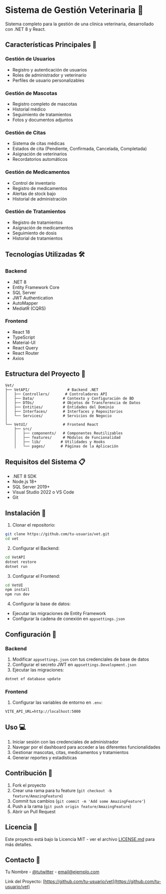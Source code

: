 # Sistema de Gestión Veterinaria 🏥

Sistema completo para la gestión de una clínica veterinaria, desarrollado con .NET 8 y React.

## Características Principales 🌟

### Gestión de Usuarios
- Registro y autenticación de usuarios
- Roles de administrador y veterinario
- Perfiles de usuario personalizables

### Gestión de Mascotas
- Registro completo de mascotas
- Historial médico
- Seguimiento de tratamientos
- Fotos y documentos adjuntos

### Gestión de Citas
- Sistema de citas médicas
- Estados de cita (Pendiente, Confirmada, Cancelada, Completada)
- Asignación de veterinarios
- Recordatorios automáticos

### Gestión de Medicamentos
- Control de inventario
- Registro de medicamentos
- Alertas de stock bajo
- Historial de administración

### Gestión de Tratamientos
- Registro de tratamientos
- Asignación de medicamentos
- Seguimiento de dosis
- Historial de tratamientos

## Tecnologías Utilizadas 🛠️

### Backend
- .NET 8
- Entity Framework Core
- SQL Server
- JWT Authentication
- AutoMapper
- MediatR (CQRS)

### Frontend
- React 18
- TypeScript
- Material-UI
- React Query
- React Router
- Axios

## Estructura del Proyecto 📁

```
Vet/
├── VetAPI/                 # Backend .NET
│   ├── Controllers/       # Controladores API
│   ├── Data/             # Contexto y Configuración de BD
│   ├── DTOs/             # Objetos de Transferencia de Datos
│   ├── Entities/         # Entidades del Dominio
│   ├── Interfaces/       # Interfaces y Repositorios
│   └── Services/         # Servicios de Negocio
│
└── VetUI/                # Frontend React
    ├── src/
    │   ├── components/   # Componentes Reutilizables
    │   ├── features/     # Módulos de Funcionalidad
    │   ├── lib/         # Utilidades y Hooks
    │   └── pages/       # Páginas de la Aplicación
```

## Requisitos del Sistema 📋

- .NET 8 SDK
- Node.js 18+
- SQL Server 2019+
- Visual Studio 2022 o VS Code
- Git

## Instalación 🚀

1. Clonar el repositorio:
```bash
git clone https://github.com/tu-usuario/vet.git
cd vet
```

2. Configurar el Backend:
```bash
cd VetAPI
dotnet restore
dotnet run
```

3. Configurar el Frontend:
```bash
cd VetUI
npm install
npm run dev
```

4. Configurar la base de datos:
- Ejecutar las migraciones de Entity Framework
- Configurar la cadena de conexión en `appsettings.json`

## Configuración 🔧

### Backend
1. Modificar `appsettings.json` con tus credenciales de base de datos
2. Configurar el secreto JWT en `appsettings.Development.json`
3. Ejecutar las migraciones:
```bash
dotnet ef database update
```

### Frontend
1. Configurar las variables de entorno en `.env`:
```
VITE_API_URL=http://localhost:5000
```

## Uso 💻

1. Iniciar sesión con las credenciales de administrador
2. Navegar por el dashboard para acceder a las diferentes funcionalidades
3. Gestionar mascotas, citas, medicamentos y tratamientos
4. Generar reportes y estadísticas

## Contribución 🤝

1. Fork el proyecto
2. Crear una rama para tu feature (`git checkout -b feature/AmazingFeature`)
3. Commit tus cambios (`git commit -m 'Add some AmazingFeature'`)
4. Push a la rama (`git push origin feature/AmazingFeature`)
5. Abrir un Pull Request

## Licencia 📄

Este proyecto está bajo la Licencia MIT - ver el archivo [LICENSE.md](LICENSE.md) para más detalles.

## Contacto 📧

Tu Nombre - [@tutwitter](https://twitter.com/tutwitter) - email@ejemplo.com

Link del Proyecto: [https://github.com/tu-usuario/vet](https://github.com/tu-usuario/vet) 